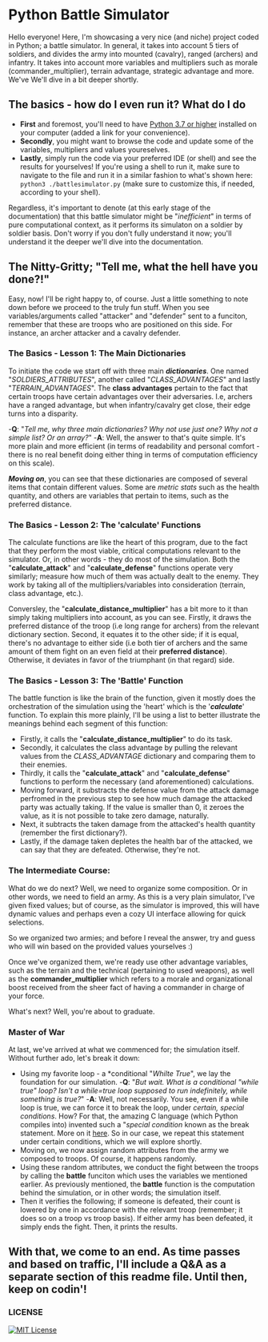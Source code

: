 # Python Battle Simulator 

Hello everyone! Here, I'm showcasing a very nice (and niche) project coded in Python; a battle simulator. In general, it takes into account 5 tiers of soldiers, and divides the army into mounted (cavalry), ranged (archers) and infantry. It takes into account more variables and multipliers such as morale (commander_multiplier), terrain advantage, strategic advantage and more. We've We'll dive in a bit deeper shortly.

## The basics - how do I even run it? What do I do

- **First** and foremost, you'll need to have [Python 3.7 or higher](https://www.python.org/downloads/) installed on your computer (added a link for your convenience).
- **Secondly**, you might want to browse the code and update some of the variables, multipliers and values youreselves. 
- **Lastly**, simply run the code via your preferred IDE (or shell) and see the results for yourselves! If you're using a shell to run it, make sure to navigate to the file and run it in a similar fashion to what's shown here: ```python3 ./battlesimulator.py``` (make sure to customize this, if needed, according to your shell).

Regardless, it's important to denote (at this early stage of the documentation) that this battle simulator might be "*inefficient*" in terms of pure computational context, as it performs its simulaton on a soldier by soldier basis. Don't worry if you don't fully understand it now; you'll understand it the deeper we'll dive into the documentation. 

## The Nitty-Gritty; "Tell me, what the hell have you done?!"

Easy, now! I'll be right happy to, of course. Just a little something to note down before we proceed to the truly fun stuff. When you see variables/arguments called "attacker" and "defender" sent to a funciton, remember that these are troops who are positioned on this side. For instance, an archer attacker and a cavalry defender.

### The Basics - Lesson 1: The Main Dictionaries

To initiate the code we start off with three main ***dictionaries***. One named "*SOLDIERS_ATTRIBUTES*", another called "*CLASS_ADVANTAGES*" and lastly "*TERRAIN_ADVANTAGES*". The **class advantages** pertain to the fact that certain troops have certain advantages over their adversaries. I.e, archers have a ranged advantage, but when infantry/cavalry get close, their edge turns into a disparity. 

-**Q**: "*Tell me, why three main dictionaries? Why not use just one? Why not a simple list? Or an array?*"
-**A**: Well, the answer to that's quite simple. It's more plain and more efficient (in terms of readability and personal comfort - there is no real benefit doing either thing in terms of computation efficiency on this scale). 

***Moving on***, you can see that these dictionaries are composed of several items that contain different values. Some are *metric stats* such as the health quantity, and others are variables that pertain to items, such as the preferred distance. 

### The Basics - Lesson 2: The 'calculate' Functions

The calculate functions are like the heart of this program, due to the fact that they perform the most viable, critical computations relevant to the simulator. Or, in other words - they do most of the simulation. Both the "**calculate_attack**" and "**calculate_defense**" functions operate very similarly; measure how much of them was actually dealt to the enemy. They work by taking all of the multipliers/variables into consideration (terrain, class advantage, etc.). 

Conversley, the "**calculate_distance_multiplier**" has a bit more to it than simply taking multipliers into account, as you can see. Firstly, it draws the preferred distance of the troop (i.e long range for archers) from the relevant dictionary section. Second, it equates it to the other side; if it is equal, there's no advantage to either side (i.e both tier of archers and the same amount of them fight on an even field at their **preferred distance**). Otherwise, it deviates in favor of the triumphant (in that regard) side. 

### The Basics - Lesson 3: The 'Battle' Function

The battle function is like the brain of the function, given it mostly does the orchestration of the simulation using the 'heart' which is the '***calculate***' function. To explain this more plainly, I'll be using a list to better illustrate the meanings behind each segment of this function:

- Firstly, it calls the "**calculate_distance_multiplier**" to do its task.
- Secondly, it calculates the class advantage by pulling the relevant values from the *CLASS_ADVANTAGE* dictionary and comparing them to their enemies. 
- Thirdly, it calls the "**calculate_attack**" and "**calculate_defense**" functions to perform the necessary (and aforementioned) calculations.
- Moving forward, it substracts the defense value from the attack damage perfromed in the previous step to see how much damage the attacked party was actually taking. If the value is smaller than 0, it zeroes the value, as it is not possible to take zero damage, naturally. 
- Next, it subtracts the taken damage from the attacked's health quantity (remember the first dictionary?).
- Lastly, if the damage taken depletes the health bar of the attacked, we can say that they are defeated. Otherwise, they're not.

### The Intermediate Course: 

What do we do next? Well, we need to organize some composition. Or in other words, we need to field an army. As this is a very plain simulator, I've given fixed values; but of course, as the simulator is improved, this will have dynamic values and perhaps even a cozy UI interface allowing for quick selections. 

So we organized two armies; and before I reveal the answer, try and guess who will win based on the provided values yourselves :)

Once we've organized them, we're ready use other advantage variables, such as the terrain and the technical (pertaining to used weapons), as well as the **commander_multiplier** which refers to a morale and organizational boost received from the sheer fact of having a commander in charge of your force.

What's next? Well, you're about to graduate. 

### Master of War

At last, we've arrived at what we commenced for; the simulation itself. Without further ado, let's break it down:

- Using my favorite loop - a *conditional "*Whilte True*", we lay the foundation for our simulation. 
-**Q**: "*But wait. What is a conditional "while true" loop? Isn't a while=true loop supposed to run indefinitely, while something is true?*"
-**A**: Well, not necessarily. You see, even if a while loop is true, we can force it to break the loop, under *certain, special conditions*. How? For that, the amazing C language (which Python compiles into) invented such a "*special condition* known as the break statement. More on it [here](https://learn.microsoft.com/en-us/cpp/c-language/break-statement-c?view=msvc-170/). So in our case, we repeat this statement under certain conditions, which we will explore shortly.
- Moving on, we now assign random attributes from the army we composed to troops. Of course, it happens randomly.
- Using these random attributes, we conduct the fight between the troops by calling the **battle** funciton which uses the variables we mentioned earlier. As previously mentioned, the **battle** function is the computation behind the simulation, or in other words; the simulation itself. 
- Then it verifies the following; if someone is defeated, their count is lowered by one in accordance with the relevant troop (remember; it does so on a troop vs troop basis). If either army has been defeated, it simply ends the fight. Then, it prints the results. 

## With that, we come to an end. As time passes and based on traffic, I'll include a Q&A as a separate section of this readme file. Until then, keep on codin'!

### LICENSE

[![MIT License](https://img.shields.io/badge/license-MIT-blue.svg)](https://github.com/GiladTrachtenberg/python-battlesim/main/LICENSE)
